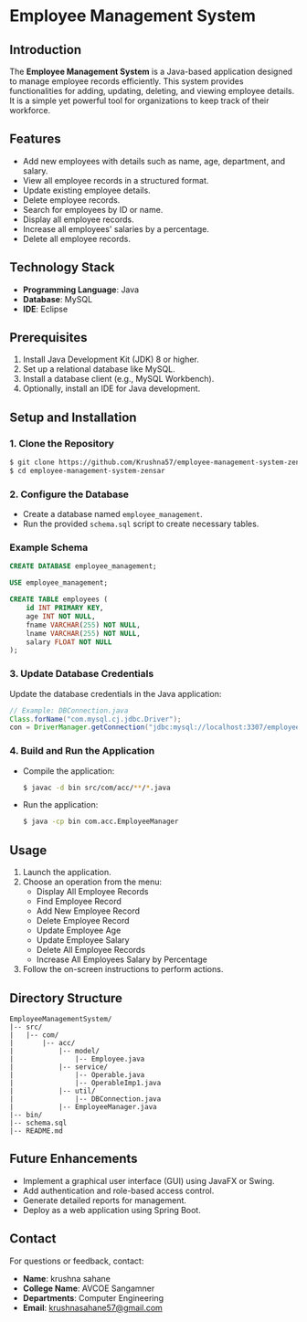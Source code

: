 # Employee Management System

## Introduction
The **Employee Management System** is a Java-based application designed to manage employee records efficiently. This system provides functionalities for adding, updating, deleting, and viewing employee details. It is a simple yet powerful tool for organizations to keep track of their workforce.

## Features
- Add new employees with details such as name, age, department, and salary.
- View all employee records in a structured format.
- Update existing employee details.
- Delete employee records.
- Search for employees by ID or name.
- Display all employee records.
- Increase all employees' salaries by a percentage.
- Delete all employee records.

## Technology Stack
- **Programming Language**: Java
- **Database**: MySQL
- **IDE**: Eclipse

## Prerequisites
1. Install Java Development Kit (JDK) 8 or higher.
2. Set up a relational database like MySQL.
3. Install a database client (e.g., MySQL Workbench).
4. Optionally, install an IDE for Java development.

## Setup and Installation

### 1. Clone the Repository
```bash
$ git clone https://github.com/Krushna57/employee-management-system-zensar.git
$ cd employee-management-system-zensar
```

### 2. Configure the Database
- Create a database named `employee_management`.
- Run the provided `schema.sql` script to create necessary tables.

### Example Schema
```sql
CREATE DATABASE employee_management;

USE employee_management;

CREATE TABLE employees (
    id INT PRIMARY KEY,
    age INT NOT NULL,
    fname VARCHAR(255) NOT NULL,
    lname VARCHAR(255) NOT NULL,
    salary FLOAT NOT NULL
);
```

### 3. Update Database Credentials
Update the database credentials in the Java application:
```java
// Example: DBConnection.java
Class.forName("com.mysql.cj.jdbc.Driver");
con = DriverManager.getConnection("jdbc:mysql://localhost:3307/employee_management?useSSL=false","root","admin");
```

### 4. Build and Run the Application
- Compile the application:
  ```bash
  $ javac -d bin src/com/acc/**/*.java
  ```
- Run the application:
  ```bash
  $ java -cp bin com.acc.EmployeeManager
  ```

## Usage
1. Launch the application.
2. Choose an operation from the menu:
   - Display All Employee Records
   - Find Employee Record
   - Add New Employee Record
   - Delete Employee Record
   - Update Employee Age
   - Update Employee Salary
   - Delete All Employee Records
   - Increase All Employees Salary by Percentage
3. Follow the on-screen instructions to perform actions.

## Directory Structure
```
EmployeeManagementSystem/
|-- src/
|   |-- com/
|       |-- acc/
|           |-- model/
|               |-- Employee.java
|           |-- service/
|               |-- Operable.java
|               |-- OperableImp1.java
|           |-- util/
|               |-- DBConnection.java
|           |-- EmployeeManager.java
|-- bin/
|-- schema.sql
|-- README.md
```

## Future Enhancements
- Implement a graphical user interface (GUI) using JavaFX or Swing.
- Add authentication and role-based access control.
- Generate detailed reports for management.
- Deploy as a web application using Spring Boot.

## Contact
For questions or feedback, contact:
- **Name**: krushna sahane
- **College Name**: AVCOE Sangamner
- **Departments**: Computer Engineering
- **Email**: krushnasahane57@gmail.com

